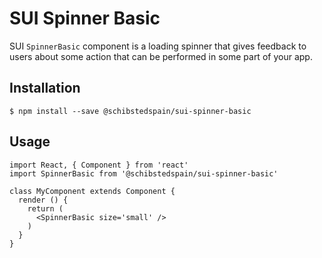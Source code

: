 # SUI Spinner Basic

SUI `SpinnerBasic` component is a loading spinner that gives feedback to users about some action that can be performed in some part of your app.

## Installation
```
$ npm install --save @schibstedspain/sui-spinner-basic
```

## Usage
```
import React, { Component } from 'react'
import SpinnerBasic from '@schibstedspain/sui-spinner-basic'

class MyComponent extends Component {
  render () {
    return (
      <SpinnerBasic size='small' />
    )
  }
}
```
